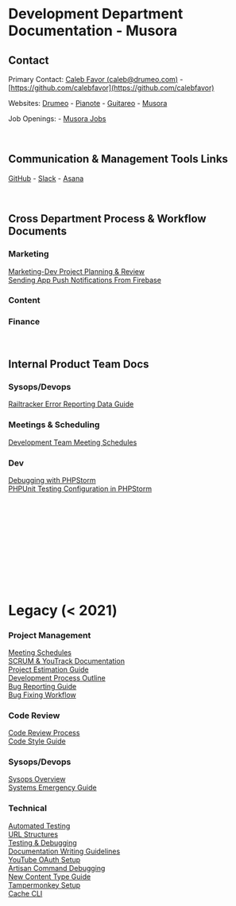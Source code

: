 # Development Department Documentation - Musora

## Contact

Primary Contact: [Caleb Favor (caleb@drumeo.com)](caleb@drumeo.com) - 
[https://github.com/calebfavor](https://github.com/calebfavor)

Websites: [Drumeo](https://www.drumeo.com/) - 
[Pianote](https://www.pianote.com/) - 
[Guitareo](https://www.guitareo.com/) - 
[Musora](https://www.musora.com/)

Job Openings: - [Musora Jobs](https://www.musora.com/jobs)

<br>


## Communication & Management Tools Links

[GitHub](https://github.com/railroadmedia) - 
[Slack](https://musora.slack.com/) - 
[Asana](https://app.asana.com/0/1182507146429289/overview)

<br>


## Cross Department Process & Workflow Documents

### Marketing

[Marketing-Dev Project Planning & Review](docs/cross-department-process-and-workflow-documents/marketing-dev-project-planning-and-review.md)  
[Sending App Push Notifications From Firebase](docs/cross-department-process-and-workflow-documents/sending-app-push-notifications-in-firebase.md)

### Content

### Finance

<br>


## Internal Product Team Docs

### Sysops/Devops
[Railtracker Error Reporting Data Guide](docs/devops-sysops/railtracker-error-reporting-data-guide.md)

### Meetings & Scheduling

[Development Team Meeting Schedules](docs/meetings/dev-meeting-schedules.md)

### Dev

[Debugging with PHPStorm](docs/dev/debugging-with-phpstorm.md)  
[PHPUnit Testing Configuration in PHPStorm](docs/dev/phpunit-testing-config-in-phpstorm.md)


<br><br><br>
<br><br><br>
---
# Legacy (< 2021)
### Project Management

[Meeting Schedules](docs/legacy/project-management/meeting-schedules.md)  
[SCRUM & YouTrack Documentation](docs/legacy/project-management/scrum-youtrack.md)  
[Project Estimation Guide](docs/legacy/project-management/project-estimation-system-dev-days.md)  
[Development Process Outline](docs/legacy/project-management/development-process-overview.md)  
[Bug Reporting Guide](docs/legacy/project-management/bug-reporting-guide-and-examples.md)  
[Bug Fixing Workflow](docs/legacy/project-management/bug-fixing-workflow.md)  


### Code Review

[Code Review Process](docs/legacy/code-review/code-review.md)  
[Code Style Guide](docs/legacy/code-review/code-style-guide.md)  


### Sysops/Devops

[Sysops Overview](docs/legacy/sysops-devops/sysops-overview.md)  
[Systems Emergency Guide](docs/legacy/sysops-devops/systems-emergency-guide.md)  


### Technical

[Automated Testing](docs/legacy/technical/automated-testing.md)  
[URL Structures](docs/legacy/technical/brand-application-url-structure.md)  
[Testing & Debugging](docs/legacy/technical/testing-and-debugging.md)  
[Documentation Writing Guidelines](docs/legacy/technical/writing-documentation-guidelines.md)  
[YouTube OAuth Setup](docs/legacy/technical/youtube-oauth-api-setup.md)  
[Artisan Command Debugging](docs/legacy/technical/artisan-command-debug.md)  
[New Content Type Guide](docs/legacy/technical/new-content-type-backend-instructions.md)  
[Tampermonkey Setup](docs/legacy/technical/tampermonkey.md)  
[Cache CLI](docs/legacy/technical/cache-cli.md)  
